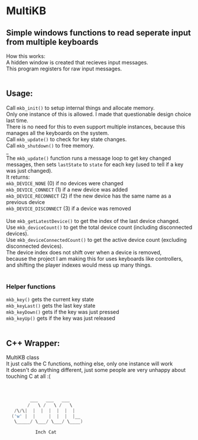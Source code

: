 # MultiKB
## Simple windows functions to read seperate input from multiple keyboards

How this works:<br>
A hidden window is created that recieves input messages.<br>
This program registers for raw input messages.<br>
<br>
## Usage:
Call `mkb_init()` to setup internal things and allocate memory.<br>
Only one instance of this is allowed. I made that questionable design choice last time.<br>
There is no need for this to even support multiple instances, because this manages all the keyboards on the system.<br>
Call `mkb_update()` to check for key state changes.<br>
Call `mkb_shutdown()` to free memory.<br>_
<br>
The `mkb_update()` function runs a message loop to get key changed messages, then sets `lastState` to `state` for each key (used to tell if a key was just changed).<br>
It returns:<br>
`mkb_DEVICE_NONE` (0) if no devices were changed<br>
`mkb_DEVICE_CONNECT` (1) if a new device was added<br>
`mkb_DEVICE_RECONNECT` (2) if the new device has the same name as a previous device<br>
`mkb_DEVICE_DISCONNECT` (3) if a device was removed<br>
<br>
Use `mkb_getLatestDevice()` to get the index of the last device changed.<br>
Use `mkb_deviceCount()` to get the total device count (including disconnected devices).<br>
Use `mkb_deviceConnectedCount()` to get the active device count (excluding disconnected devices).<br>
The device index does not shift over when a device is removed,<br>
because the project I am making this for uses keyboards like controllers, and shifting the player indexes would mess up many things.<br>
<br>
### Helper functions
`mkb_key()` gets the current key state<br>
`mkb_keyLast()` gets the last key state<br>
`mkb_keyDown()` gets if the key was just pressed<br>
`mkb_keyUp()` gets if the key was just released<br>
<br>
## C++ Wrapper:
MultiKB class<br>
It just calls the C functions, nothing else, only one instance will work<br>
It doesn't do anything different, just some people are very unhappy about touching C at all :(<br>
<br>
<br>
```c
         ___   ___   ___
        /   \ /   \ /   \
   /\/\|  |  |  |  |  |  |
  ('w' |  |     |  |  |  |__
   \_____/ \___/ \___/ \____)

           Inch Cat
```
